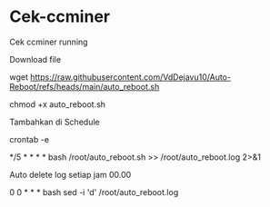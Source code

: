 # Cek-ccminer
Cek ccminer running


Download file

wget https://raw.githubusercontent.com/VdDejavu10/Auto-Reboot/refs/heads/main/auto_reboot.sh

chmod +x auto_reboot.sh

Tambahkan di Schedule

crontab -e

*/5 * * * * bash /root/auto_reboot.sh >> /root/auto_reboot.log 2>&1

Auto delete log setiap jam 00.00

0 0 * * * bash sed -i 'd' /root/auto_reboot.log

